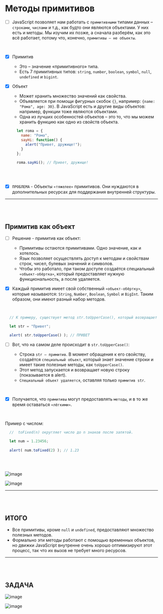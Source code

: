 # Методы примитивов

- [ ] JavaScript позволяет нам работать с `примитивными` типами данных – `строками`, `числами` и т.д., как будто они являются объектами. У них есть и методы. Мы изучим их позже, а сначала разберём, как это всё работает, потому что, конечно, `примитивы – не объекты`.

<br>

- [x] Примитив

  + Это – значение «примитивного» типа.
  + Есть 7 примитивных типов: `string`, `number`, `boolean`, `symbol`, `null`, `undefined` и `bigint`.

- [x] Объект

  + Может хранить множество значений как свойства.
  + Объявляется при помощи фигурных скобок `{}`, например: `{name: "Рома", age: 30}`. В JavaScript есть и другие виды объектов: например, функции тоже являются объектами.
  + Одна из лучших особенностей объектов – это то, что мы можем хранить функцию как одно из свойств объекта.
     
  ```javascript
    let roma = {
      name: "Рома",
      sayHi: function() {
        alert("Привет, дружище!");
      }
    };
    
    roma.sayHi(); // Привет, дружище!
  ```

<br>
<br>

- [x] `ПРОБЛЕМА` - Объекты `«тяжелее»` примитивов. Они нуждаются в дополнительных ресурсах для поддержания внутренней структуры.

<hr>
<br>
<br>

<h2>Примитив как объект</h2>

- [ ] Решение - примитив как объект:

  + Примитивы остаются примитивами. Одно значение, как и хотелось.
  + Язык позволяет осуществлять доступ к методам и свойствам строк, чисел, булевых значений и символов.
  + Чтобы это работало, при таком доступе создаётся специальный `«объект-обёртка»`, который предоставляет нужную функциональность, а после удаляется.
     
- [x] Каждый примитив имеет свой собственный `«объект-обёртку»`, которые называются: `String`, `Number`, `Boolean`, `Symbol` и `BigInt`. Таким образом, они имеют разный набор методов.

<br>

```javascript
  // К примеру, существует метод str.toUpperCase(), который возвращает строку в верхнем регистре.

  let str = "Привет";

  alert( str.toUpperCase() ); // ПРИВЕТ
```

- [ ] Вот, что на самом деле происходит в `str.toUpperCase()`:

  + Строка `str – примитив`. В момент обращения к его свойству, создаётся `специальный объект`, который знает значение строки и имеет такие полезные методы, как `toUpperCase()`.
  + Этот метод запускается и возвращает новую строку (показывается в alert).
  + `Специальный объект удаляется`, оставляя только `примитив str`.
     
<br>

- [x] Получается, что `примитивы` могут предоставлять `методы`, и в то же время оставаться `«лёгкими»`.

<br>

Пример с числом:

```javascript
  //  toFixed(n) округляет число до n знаков после запятой.

  let num = 1.23456;
  
  alert( num.toFixed(2) ); // 1.23
```

<br>
<br>

![image](https://github.com/acidshotgun/learn-js-vanilla/assets/117285472/8e012f50-81c1-4dc9-a495-277e3437c052)

![image](https://github.com/acidshotgun/learn-js-vanilla/assets/117285472/d39181f3-035b-49ca-b43c-ef58f24f9abb)

<hr>
<br>
<br>

<h2>ИТОГО</h2>

  + Все примитивы, кроме `null` и `undefined`, предоставляют множество полезных методов.
  + Формально эти методы работают с помощью временных объектов, но движки JavaScript внутренне очень хорошо оптимизируют этот процесс, так что их вызов не требует много ресурсов.

<hr>
<br>
<br>

<h2>ЗАДАЧА</h2>

![image](https://github.com/acidshotgun/learn-js-vanilla/assets/117285472/aa999802-c860-4b0a-abc8-814ac1705951)

![image](https://github.com/acidshotgun/learn-js-vanilla/assets/117285472/9a2fcd75-52f8-408d-a673-ddacf72a130b)



